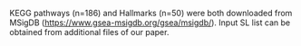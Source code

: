 KEGG pathways (n=186) and Hallmarks (n=50) were both downloaded from MSigDB (https://www.gsea-msigdb.org/gsea/msigdb/). Input SL list can be obtained from additional files of our paper.
